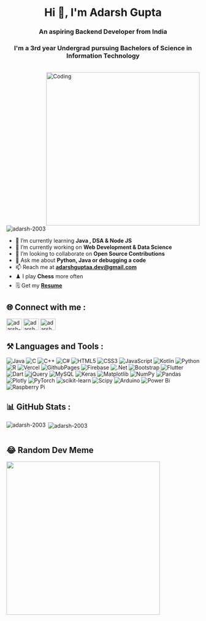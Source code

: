 <h1 align="center">Hi 👋, I'm Adarsh Gupta</h1>
<h3 align="center">An aspiring Backend Developer from India</h3>
<h3 align="center">I'm a 3rd year Undergrad pursuing Bachelors of Science in Information Technology</h3>
<br>
<img align="right" alt="Coding" width="400" src="https://camo.githubusercontent.com/c1dcb74cc1c1835b1d716f5051499a2814c683c806b15f04b0eba492863703e9/68747470733a2f2f63646e2e6472696262626c652e636f6d2f75736572732f3733303730332f73637265656e73686f74732f363538313234332f6176656e746f2e676966">

<p align="left">
  <img
    src="https://komarev.com/ghpvc/?username=adarsh-2003&label=Profile%20views&color=0e75b6&style=flat"
    alt="adarsh-2003"
  />
</p>


- 🌱 I’m currently learning **Java , DSA & Node JS**
- 🔭 I’m currently working on **Web Development & Data Science** 
- 👯 I’m looking to collaborate on **Open Source Contributions** 
- 💬 Ask me about **Python, Java or debugging a code**
- 📫 Reach me at **adarshguptaa.dev@gmail.com**
- ♟️ I play **Chess** more often
- 🗒️ Get my <a href="https://drive.google.com/file/d/11agF0XJzQJtiMvPY_7NXvGWXdw9Bioi3/view?usp=sharing" target="_blank">**Resume**</a>


## 🌐 Connect with me :

<p align="left">
  <a href="https://linkedin.com/in/adarsh-gupta-652a67224" target="blank"
    ><img
      align="center"
      src="https://raw.githubusercontent.com/rahuldkjain/github-profile-readme-generator/master/src/images/icons/Social/linked-in-alt.svg"
      alt="adarsh-gupta-652a67224"
      height="30"
      width="40"
  /></a>
  <a href="https://twitter.com/adarshgupta_dev" target="blank"
    >
    <img
      align="center"
      src="https://raw.githubusercontent.com/rahuldkjain/github-profile-readme-generator/master/src/images/icons/Social/twitter.svg"
      alt="adarshg52146094"
      height="30"
      width="40"
  /></a>
  <a href="https://instagram.com/adarsh.guptaaaa" target="blank"
    ><img
      align="center"
      src="https://raw.githubusercontent.com/rahuldkjain/github-profile-readme-generator/master/src/images/icons/Social/instagram.svg"
      alt="adarsh.guptaaaa"
      height="30"
      width="40"
  /></a>
</p>

## ⚒️ Languages and Tools :

<p align="left">

![Java](https://img.shields.io/badge/java-%23ED8B00.svg?style=for-the-badge&logo=openjdk&logoColor=white) ![C](https://img.shields.io/badge/c-%2300599C.svg?style=for-the-badge&logo=c&logoColor=white) ![C++](https://img.shields.io/badge/c++-%2300599C.svg?style=for-the-badge&logo=c%2B%2B&logoColor=white) ![C#](https://img.shields.io/badge/c%23-%23239120.svg?style=for-the-badge&logo=csharp&logoColor=white) ![HTML5](https://img.shields.io/badge/html5-%23E34F26.svg?style=for-the-badge&logo=html5&logoColor=white) ![CSS3](https://img.shields.io/badge/css3-%231572B6.svg?style=for-the-badge&logo=css3&logoColor=white) ![JavaScript](https://img.shields.io/badge/javascript-%23323330.svg?style=for-the-badge&logo=javascript&logoColor=%23F7DF1E) ![Kotlin](https://img.shields.io/badge/kotlin-%237F52FF.svg?style=for-the-badge&logo=kotlin&logoColor=white) ![Python](https://img.shields.io/badge/python-3670A0?style=for-the-badge&logo=python&logoColor=ffdd54) ![R](https://img.shields.io/badge/r-%23276DC3.svg?style=for-the-badge&logo=r&logoColor=white) ![Vercel](https://img.shields.io/badge/vercel-%23000000.svg?style=for-the-badge&logo=vercel&logoColor=white) ![GithubPages](https://img.shields.io/badge/github%20pages-121013?style=for-the-badge&logo=github&logoColor=white) ![Firebase](https://img.shields.io/badge/firebase-%23039BE5.svg?style=for-the-badge&logo=firebase) ![.Net](https://img.shields.io/badge/.NET-5C2D91?style=for-the-badge&logo=.net&logoColor=white) ![Bootstrap](https://img.shields.io/badge/bootstrap-%238511FA.svg?style=for-the-badge&logo=bootstrap&logoColor=white) ![Flutter](https://img.shields.io/badge/Flutter-%2302569B.svg?style=for-the-badge&logo=Flutter&logoColor=white) ![Dart](https://img.shields.io/badge/dart-%230175C2.svg?style=for-the-badge&logo=dart&logoColor=white) ![jQuery](https://img.shields.io/badge/jquery-%230769AD.svg?style=for-the-badge&logo=jquery&logoColor=white) ![MySQL](https://img.shields.io/badge/mysql-%2300000f.svg?style=for-the-badge&logo=mysql&logoColor=white) ![Keras](https://img.shields.io/badge/Keras-%23D00000.svg?style=for-the-badge&logo=Keras&logoColor=white) ![Matplotlib](https://img.shields.io/badge/Matplotlib-%23ffffff.svg?style=for-the-badge&logo=Matplotlib&logoColor=black) ![NumPy](https://img.shields.io/badge/numpy-%23013243.svg?style=for-the-badge&logo=numpy&logoColor=white) ![Pandas](https://img.shields.io/badge/pandas-%23150458.svg?style=for-the-badge&logo=pandas&logoColor=white) ![Plotly](https://img.shields.io/badge/Plotly-%233F4F75.svg?style=for-the-badge&logo=plotly&logoColor=white) ![PyTorch](https://img.shields.io/badge/PyTorch-%23EE4C2C.svg?style=for-the-badge&logo=PyTorch&logoColor=white) ![scikit-learn](https://img.shields.io/badge/scikit--learn-%23F7931E.svg?style=for-the-badge&logo=scikit-learn&logoColor=white) ![Scipy](https://img.shields.io/badge/SciPy-%230C55A5.svg?style=for-the-badge&logo=scipy&logoColor=%white) ![Arduino](https://img.shields.io/badge/-Arduino-00979D?style=for-the-badge&logo=Arduino&logoColor=white) ![Power Bi](https://img.shields.io/badge/power_bi-F2C811?style=for-the-badge&logo=powerbi&logoColor=black) ![Raspberry Pi](https://img.shields.io/badge/-RaspberryPi-C51A4A?style=for-the-badge&logo=Raspberry-Pi)

## 📊 GitHub Stats :

<p>
  <img
    align="left"
    src="https://github-readme-stats.vercel.app/api/top-langs?username=adarsh-2003&show_icons=true&locale=en&layout=compact&theme=great-gatsby&hide_border=false"
    alt="adarsh-2003"
  />
</p>

<p>
  &nbsp;<img
    align="center"
    src="https://github-readme-stats.vercel.app/api?username=adarsh-2003&show_icons=true&locale=en&theme=great-gatsby&hide_border=false"
    alt="adarsh-2003"
  />
</p>

<p>
  <img
    align="center"
    src="https://github-readme-streak-stats.herokuapp.com/?user=adarsh-2003&&theme=great-gatsby&hide_border=false"
    alt=""
  />
</p>


## 😂 Random Dev Meme
<img src='https://randommeme-five.vercel.app/' style="height: 400px;"/>






